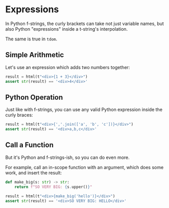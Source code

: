 # Expressions

In Python f-strings, the curly brackets can take not just variable names, but
also Python "expressions" inside a t-string's interpolation.

The same is true in `tdom`.

## Simple Arithmetic

Let's use an expression which adds two numbers together:

<!-- invisible-code-block: python
from tdom import html
-->

```python
result = html(t"<div>{1 + 3}</div>")
assert str(result) == '<div>4</div>'
```

## Python Operation

Just like with f-strings, you can use any valid Python expression inside the
curly braces:

```python
result = html(t"<div>{','.join(['a', 'b', 'c'])}</div>")
assert str(result) == '<div>a,b,c</div>'
```

## Call a Function

But it's Python and f-strings-ish, so you can do even more.

For example, call an in-scope function with an argument, which does some work,
and insert the result:

```python
def make_big(s: str) -> str:
    return f"SO VERY BIG: {s.upper()}"

result = html(t"<div>{make_big('hello')}</div>")
assert str(result) == '<div>SO VERY BIG: HELLO</div>'
```
